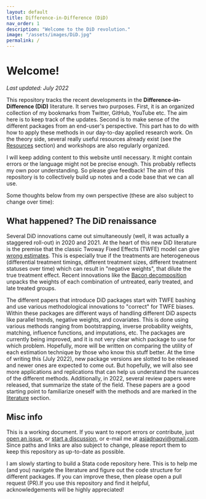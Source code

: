 ```yaml
---
layout: default
title: Difference-in-Difference (DiD)
nav_order: 1
description: "Welcome to the DiD revolution."
image: "/assets/images/DiD.jpg"
permalink: /
---
```



# Welcome!

*Last updated: July 2022*

This repository tracks the recent developments in the **Difference-in-Difference (DiD)** literature. It serves two purposes. First, it is an organized collection of my bookmarks from Twitter, GitHub, YouTube etc. The aim here is to keep track of the updates. Second is to make sense of the different packages from an end-user's perspective. This part has to do with how to apply these methods in our day-to-day applied research work. On the theory side, several really useful resources already exist (see the [Resources](https://asjadnaqvi.github.io/DiD/docs/resources) section) and workshops are also regularly organized.

I will keep adding content to this website until necessary. It might contain errors or the language might not be precise enough. This probably reflects my own poor understanding. So please give feedback! The aim of this repository is to collectively build up notes and a code base that we can all use.

Some thoughts below from my own perspective (these are also subject to change over time):


## What happened? The DiD renaissance

Several DiD innovations came out simultaneously (well, it was actually a staggered roll-out) in 2020 and 2021. At the heart of this new DiD literature is the premise that the classic Twoway Fixed Effects (TWFE) model can give [wrong estimates](https://asjadnaqvi.github.io/DiD/docs/code/06_twfe/). This is especially true if the treatments are heterogeneous (differential treatment timings, different treatment sizes, different treatment statuses over time) which can result in "negative weights", that dilute the true treatment effect. Recent innovations like the [Bacon decomposition](https://asjadnaqvi.github.io/DiD/docs/code/06_bacon/) unpacks the weights of each combination of untreated, early treated, and late treated groups. 

The different papers that introduce DiD packages start with TWFE bashing and use various methodological innovations to "correct" for TWFE biases. Within these packages are different ways of handling different DiD aspects like parallel trends, negative weights, and covariates. This is done using various methods ranging from bootstrapping, inverse probability weights, matching, influence functions, and imputations, etc. The packages are currently being improved, and it is not very clear which package to use for which problem. Hopefully, more will be written on comparing the utility of each estimation technique by those who know this stuff better. At the time of writing this (July 2022), new package versions are slotted to be released and newer ones are expected to come out. But hopefully, we will also see more applications and replications that can help us understand the nuances of the different methods. Additionally, in 2022, several review papers were released, that summarize the state of the field. These papers are a good starting point to familiarize oneself with the methods and are marked in the [literature](https://asjadnaqvi.github.io/DiD/docs/reading/04_literature/) section.


## Misc info

This is a working document. If you want to report errors or contribute, just [open an issue](https://github.com/AsjadNaqvi/DiD/issues), or [start a discussion](https://github.com/asjadnaqvi/DiD/discussions), or e-mail me at asjadnaqvi@gmail.com. Since paths and links are also subject to change, please report them to keep this repository as up-to-date as possible.

I am slowly starting to build a Stata code repository here. This is to help me (and you) navigate the literature and figure out the code structure for different packages. If you can improve these, then please open a pull request (PR).If you use this repository and find it helpful, acknowledgements will be highly appreciated!



